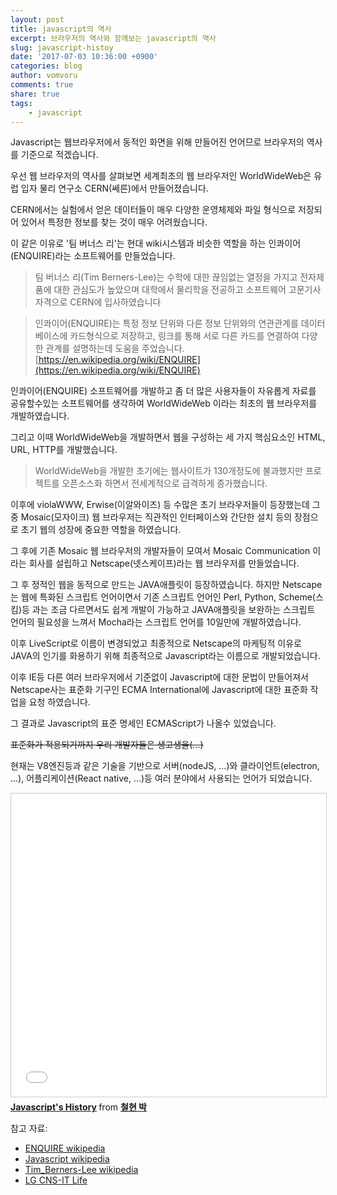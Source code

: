 ```yaml
---
layout: post
title: javascript의 역사
excerpt: 브라우저의 역사와 함께보는 javascript의 역사
slug: javascript-histoy
date: '2017-07-03 10:36:00 +0900'
categories: blog
author: vomvoru
comments: true
share: true
tags:
    - javascript
---
```


Javascript는 웹브라우저에서 동적인 화면을 위해 만들어진 언어므로 브라우저의 역사를 기준으로 적겠습니다.

우선 웹 브라우저의 역사를 살펴보면 세계최초의 웹 브라우저인 WorldWideWeb은 유럽 입자 물리 연구소 CERN(쎄른)에서 만들어졌습니다.

CERN에서는 실험에서 얻은 데이터들이 매우 다양한 운영체제와 파일 형식으로 저장되어 있어서 특정한 정보를 찾는 것이 매우 어려웠습니다.

이 같은 이유로 '팀 버너스 리'는 현대 wiki시스템과 비슷한 역할을 하는 인콰이어(ENQUIRE)라는 소프트웨어를 만들었습니다. 

> 팀 버너스 리(Tim Berners-Lee)는 수학에 대한 끊임없는 열정을 가지고 전자제품에 대한 관심도가 높았으며 대학에서 물리학을 전공하고 소프트웨어 고문기사 자격으로 CERN에 입사하였습니다

> 인콰이어(ENQUIRE)는 특정 정보 단위와 다른 정보 단위와의 연관관계를 데이터베이스에 카드형식으로 저장하고, 링크를 통해 서로 다른 카드를 연결하여 다양한 관계를 설명하는데 도움을 주었습니다. [https://en.wikipedia.org/wiki/ENQUIRE](https://en.wikipedia.org/wiki/ENQUIRE)

인콰이어(ENQUIRE) 소프트웨어를 개발하고 좀 더 많은 사용자들이 자유롭게 자료를 공유할수있는 소프트웨어를 생각하여 WorldWideWeb 이라는 최초의 웹 브라우저를 개발하였습니다.

그리고 이때 WorldWideWeb을 개발하면서 웹을 구성하는 세 가지 핵심요소인 HTML, URL, HTTP를 개발했습니다.

> WorldWideWeb을 개발한 초기에는 웹사이트가 130개정도에 불과했지만 프로젝트를 오픈소스화 하면서 전세계적으로 급격하게 증가했습니다.

이후에 violaWWW, Erwise(이알와이즈) 등 수많은 초기 브라우저들이 등장했는데 그 중 Mosaic(모자이크) 웹 브라우저는 직관적인 인터페이스와 간단한 설치 등의 장점으로 초기 웹의 성장에 중요한 역할을 하였습니다.

그 후에 기존 Mosaic 웹 브라우저의 개발자들이 모여서 Mosaic Communication 이라는 회사를 설립하고 Netscape(넷스케이프)라는 웹 브라우저를 만들었습니다.

그 후 정적인 웹을 동적으로 만드는 JAVA애플릿이 등장하였습니다. 하지만 Netscape는 웹에 특화된 스크립트 언어이면서 기존 스크립트 언어인 Perl, Python, Scheme(스킴)등 과는 조금 다르면서도 쉽게 개발이 가능하고 JAVA애플릿을 보완하는 스크립트 언어의 필요성을 느껴서 Mocha라는 스크립트 언어를 10일만에 개발하였습니다.

이후 LiveScript로 이름이 변경되었고 최종적으로 Netscape의 마케팅적 이유로 JAVA의 인기를 화용하기 위해 최종적으로 Javascript라는 이름으로 개발되었습니다.

이후 IE등 다른 여러 브라우저에서 기준없이 Javascript에 대한 문법이 만들어져서 Netscape사는 표준화 기구인 ECMA International에 Javascript에 대한 표준화 작업을 요청 하였습니다.

그 결과로 Javascript의 표준 명세인 ECMAScript가 나올수 있었습니다.

~~표준화가 적용되기까지 우리 개발자들은 생고생을(...)~~

현재는 V8엔진등과 같은 기술을 기반으로 서버(nodeJS, ...)와 클라이언트(electron, ...), 어플리케이션(React native, ...)등 여러 분야에서 사용되는 언어가 되었습니다.

<iframe src="//www.slideshare.net/slideshow/embed_code/key/jYJjMRBtQBhl7L" width="595" height="485" frameborder="0" marginwidth="0" marginheight="0" scrolling="no" style="border:1px solid #CCC; border-width:1px; margin-bottom:5px; max-width: 100%;" allowfullscreen> </iframe> <div style="margin-bottom:5px"> <strong> <a href="//www.slideshare.net/ssuserb4d89d/javascript-77469645" title="Javascript&#x27;s History" target="_blank">Javascript&#x27;s History</a> </strong> from <strong><a target="_blank" href="https://www.slideshare.net/ssuserb4d89d">철현 박</a></strong> </div>

참고 자료: 
* [ENQUIRE wikipedia](https://en.wikipedia.org/wiki/ENQUIRE)
* [Javascript wikipedia](https://en.wikipedia.org/wiki/JavaScript)
* [Tim_Berners-Lee wikipedia](https://en.wikipedia.org/wiki/Tim_Berners-Lee)
* [LG CNS-IT Life](http://blog.lgcns.com/1165)